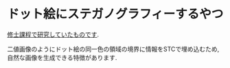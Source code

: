 # ドット絵にステガノグラフィーするやつ

[修士課程で研究していたものです](https://www.ieice.org/ken/paper/20200305e1wB/).

二値画像のようにドット絵の同一色の領域の境界に情報をSTCで埋め込むため,自然な画像を生成できる特徴があります.
